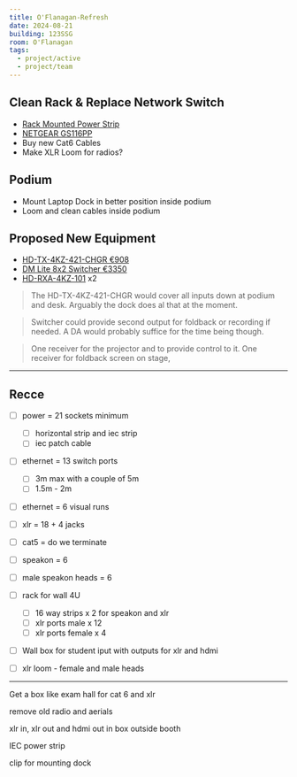 ```yaml
---
title: O'Flanagan-Refresh
date: 2024-08-21
building: 123SSG
room: O'Flanagan
tags:
  - project/active
  - project/team
---
```


## Clean Rack & Replace Network Switch
- [Rack Mounted Power Strip](https://ie.farnell.com/lms-data/pdu-6ws-h/6-way-horizontal-13a-switched/dp/3761838)
- [NETGEAR GS116PP](https://www.elara.ie/productdetail.aspx?manufacturer=NETGEAR&mancode=GS116PP-100EUS&productcode=MME0714416)
- Buy new Cat6 Cables
- Make XLR Loom for radios?

## Podium
- Mount Laptop Dock in better position inside podium
- Loom and clean cables inside podium

## Proposed New Equipment
- [HD-TX-4KZ-421-CHGR €908](https://www.crestron.com/Products/Video/DM-Essentials/Switching-Transmitters-Receivers/HD-TX-4KZ-421-CHGR)
- [DM Lite 8x2 Switcher €3350](https://www.crestron.com/Products/Video/DigitalMedia-Switchers/Fixed-Switchers/HD-PS622)
- [HD-RXA-4KZ-101](https://www.crestron.com/Products/Video/HDMI-Solutions/HDMI-Extenders/HD-RXA-4KZ-101) x2

> The HD-TX-4KZ-421-CHGR would cover all inputs down at podium and desk. Arguably the dock does al that at the moment.


> Switcher could provide second output for foldback or recording if needed. A DA would probably suffice for the time being though.


> One receiver for the projector and to provide control to it.
> One receiver for foldback screen on stage,

---
## Recce

- [ ] power = 21 sockets minimum
	- [ ] horizontal strip and iec strip
	- [ ] iec patch cable
- [ ] ethernet = 13 switch ports
	- [ ] 3m max with a couple of 5m
	- [ ] 1.5m - 2m 
- [ ] ethernet = 6 visual runs
- [ ] xlr = 18 + 4 jacks
- [ ] cat5 =  do we terminate
- [ ] speakon = 6
- [ ] male speakon heads = 6

- [ ] rack for wall 4U
	- [ ] 16 way strips x 2 for speakon and xlr
	- [ ] xlr ports male x 12
	- [ ] xlr ports female x 4

- [ ] Wall box for student iput with outputs for xlr and hdmi

- [ ] xlr loom - female and male heads

---

Get a box like exam hall for cat 6 and xlr

remove old radio and aerials

xlr in, xlr out and hdmi out in box outside booth

IEC power strip

clip for mounting dock